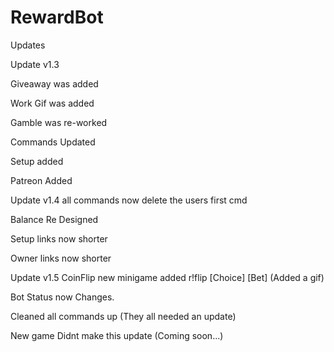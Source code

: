 # RewardBot
Updates



Update v1.3

Giveaway was added

Work Gif was added

Gamble was re-worked

Commands Updated

Setup added

Patreon Added



Update v1.4
all commands now delete the users first cmd

Balance Re Designed

Setup links now shorter

Owner links now shorter



Update v1.5
CoinFlip new minigame added r!flip [Choice] [Bet] (Added a gif)

Bot Status now Changes.

Cleaned all commands up
(They all needed an update)

New game Didnt make this update (Coming soon...)

